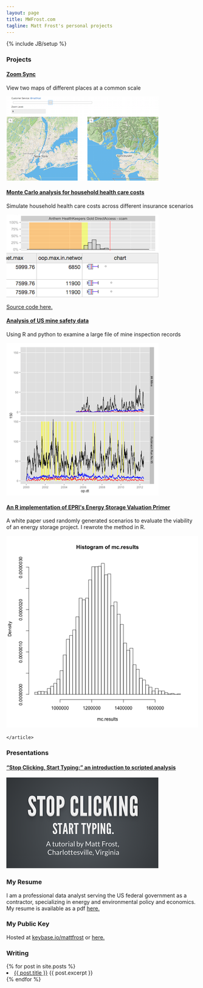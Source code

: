 ```yaml
---
layout: page
title: MWFrost.com
tagline: Matt Frost's personal projects
---
```

{% include JB/setup %}

<div class="row">
<!--  <div class="span1"> -->
<!--  </div>  -->
  <div class="col-md-6">
    <h3>Projects</h3>
    <article class="markdown-body entry-content" itemprop="mainContentOfPage">
    <h4><a href="/ZoomSync.html">Zoom Sync</a> </h4>
    <p>View two maps of different places at a common scale</p>
    <img src="/assets/zoomsync.png" alt="Screenshot of two maps displayed side by side">
    <h4><a href="https://frost.shinyapps.io/insurance_estimator/">Monte Carlo analysis for household health care costs</a> </h4>
    <p>Simulate household health care costs across different insurance scenarios</p>
      <img src="/assets/insurance.png" alt="Insurance Cost Distribution">
      <img src="/assets/whisker_plot.png" alt="Insurance Cost Box-and-Whisker Plots">
      <p><a href="https://github.com/mwfrost/insurance_estimator">Source code here.</a></p>
    <h4><a href="https://github.com/mwfrost/MSHA">Analysis of US mine safety data</a> </h4>
    <p>Using R and python to examine a large file of mine inspection records</p>
    <img src="/assets/msha.png" alt="Experimental mine safety analysis">
    <h4><a href="https://github.com/mwfrost/Energy_Storage_Valuation">An R implementation of EPRI's Energy Storage Valuation Primer </a></h4>
    <p>A white paper used randomly generated scenarios to evaluate the viability of an energy storage project. I rewrote the method in R.</p>
        <img src="/assets/epri.png" alt="EPRI analysis">

    </article>
  </div>
  <div class="col-md-6">
      <h3>Presentations</h3>
      <h4><a href="/r_slides/">&ldquo;Stop Clicking, Start Typing:&rdquo; an introduction to scripted analysis</a></h4>
      <a href="/r_slides/"><img src="/assets/slide_title.png" alt="Title Slide from R Tutorial"></a>
      <h3>My Resume</h3>
      <p>I am a professional data analyst serving the US federal government as a contractor, specializing in energy and environmental policy and economics. My resume is available as a pdf <a href="/assets/MattFrostResume.pdf">here.</a></p>
      <h3>My Public Key</h3>
      <p>Hosted at <a href="https://keybase.io/mattfrost">keybase.io/mattfrost</a> or <a href="/assets/mwfrost_public_key.txt">here.</a></p>
      <h3>Writing</h3>
      {% for post in site.posts %}
        <li><a href="{{ BASE_PATH }}{{ post.url }}">{{ post.title }}</a>&nbsp;{{ post.excerpt }}</li>
      {% endfor %}
    </div>
</div>
